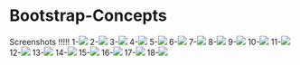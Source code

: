 # Bootstrap-Concepts
Screenshots !!!!!
1-<img src="https://user-images.githubusercontent.com/49411072/148753363-e3869caf-2479-4386-8ead-679ebb543c9b.png">
2-<img src="https://user-images.githubusercontent.com/49411072/148753369-8e2e2b25-5569-47f1-bc3a-478350d1bac2.png">
3-<img src="https://user-images.githubusercontent.com/49411072/148753373-c6de938b-c930-4d07-aaa6-103c83201e69.png">
4-<img src="https://user-images.githubusercontent.com/49411072/148753377-dbc64e4a-bd07-4b3d-840b-95e562cf954e.png">
5-<img src="https://user-images.githubusercontent.com/49411072/148753387-40b7fcae-13e4-402e-9cb5-35ece8b8ecdf.png">
6-<img src="https://user-images.githubusercontent.com/49411072/148753391-a2f610eb-0be8-4469-8039-2fa0698a74b8.png">
7-<img src="https://user-images.githubusercontent.com/49411072/148753401-d832b5d6-2d5d-4532-9069-70a46b50dd6f.png">
8-<img src="https://user-images.githubusercontent.com/49411072/148753406-c2770b72-7cec-46b9-bf89-226fe5a39c1a.png">
9-<img src="https://user-images.githubusercontent.com/49411072/148753412-5f8bbea4-9aef-4c5f-81f5-6c2d147ca969.png">
10-<img src="https://user-images.githubusercontent.com/49411072/148753414-7ed566f0-7dfd-495f-b846-baf42e1ea504.png">
11-<img src="https://user-images.githubusercontent.com/49411072/148753420-72aa9338-b7be-481f-b4d7-9b6b08c06b64.png">
12-<img src="https://user-images.githubusercontent.com/49411072/148753440-d837403a-9abc-474e-923b-df4fbcbb594f.png">
13-<img src="https://user-images.githubusercontent.com/49411072/148753447-95cda180-76b9-4c0d-8153-281663f3dde5.png">
14-<img src="https://user-images.githubusercontent.com/49411072/148753454-66f32c6e-db55-4036-ab62-e8f1d9d4c8fd.png">
15-<img src="https://user-images.githubusercontent.com/49411072/148753480-33e3dc80-2660-4f65-8bf2-d3900f5201d1.png">
16-<img src="https://user-images.githubusercontent.com/49411072/148753482-3a5cf99a-98f6-45b1-a849-7b28756e7624.png">
17-<img src="https://user-images.githubusercontent.com/49411072/148753489-812c7e4a-594d-42e1-a9cf-859481f07a2f.png">
18-<img src="https://user-images.githubusercontent.com/49411072/148753491-017800b7-6e7f-4d98-a4b6-35710afb4d74.png">
